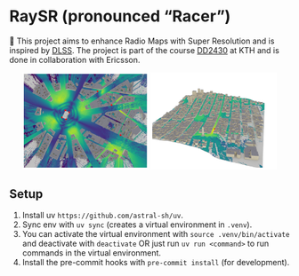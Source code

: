 # RaySR (pronounced “Racer”)
:signal_strength: This project aims to enhance Radio Maps with Super Resolution and is inspired by [DLSS](https://www.nvidia.com/en-gb/geforce/technologies/dlss/). The project is part of the course [DD2430](https://www.kth.se/student/kurser/kurs/DD2430?l=en) at KTH and is done in collaboration with Ericsson.

<p align="center">
  <img src="assets/etoile_grid.png" width="45%" alt="Radio Map Scene">
  <img src="assets/san_francisco_mesh.png" width="45%" alt="Radio Map Example">
</p>

## Setup
1) Install uv `https://github.com/astral-sh/uv`.
2) Sync env with `uv sync` (creates a virtual environment in `.venv`).
3) You can activate the virtual environment with `source .venv/bin/activate` and deactivate with `deactivate` OR just run `uv run <command>` to run commands in the virtual environment.
4) Install the pre-commit hooks with `pre-commit install` (for development).

